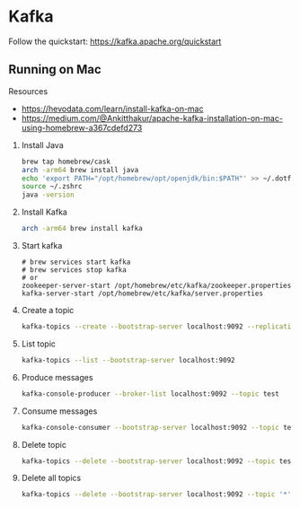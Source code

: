 # Kafka

Follow the quickstart: https://kafka.apache.org/quickstart

## Running on Mac

Resources
- https://hevodata.com/learn/install-kafka-on-mac
- https://medium.com/@Ankitthakur/apache-kafka-installation-on-mac-using-homebrew-a367cdefd273

1. Install Java
    ```sh
    brew tap homebrew/cask
    arch -arm64 brew install java
    echo 'export PATH="/opt/homebrew/opt/openjdk/bin:$PATH"' >> ~/.dotfiles/path.zsh
    source ~/.zshrc
    java -version
    ```
2. Install Kafka
    ```sh
    arch -arm64 brew install kafka
    ```
3. Start kafka
    ```
    # brew services start kafka
    # brew services stop kafka
    # or
    zookeeper-server-start /opt/homebrew/etc/kafka/zookeeper.properties
    kafka-server-start /opt/homebrew/etc/kafka/server.properties
    ```
4. Create a topic
    ```sh
    kafka-topics --create --bootstrap-server localhost:9092 --replication-factor 1 --partitions 1 --topic test
    ```
5. List topic
    ```sh
    kafka-topics --list --bootstrap-server localhost:9092
    ```
6. Produce messages
    ```sh
    kafka-console-producer --broker-list localhost:9092 --topic test
    ```
7. Consume messages
    ```sh
    kafka-console-consumer --bootstrap-server localhost:9092 --topic test --from-beginning
    ```
8. Delete topic
    ```sh
    kafka-topics --delete --bootstrap-server localhost:9092 --topic test
    ```
9. Delete all topics
    ```sh
    kafka-topics --delete --bootstrap-server localhost:9092 --topic '*'
    ```
